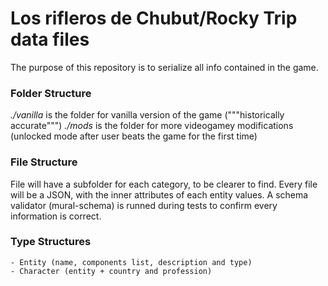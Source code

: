 Los rifleros de Chubut/Rocky Trip data files
============================================

The purpose of this repository is to serialize all info contained in the game.

### Folder Structure

*./vanilla* is the folder for vanilla version of the game ("""historically accurate""")
*./mods* is the folder for more videogamey modifications (unlocked mode after user beats the game for the first time)

### File Structure

File will have a subfolder for each category, to be clearer to find. Every file will be a JSON, with
the inner attributes of each entity values. A schema validator (mural-schema) is runned during tests to
confirm every information is correct.

### Type Structures
    
    - Entity (name, components list, description and type)
    - Character (entity + country and profession)


